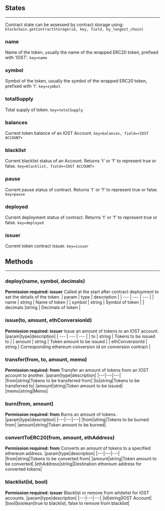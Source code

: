 ## States
---
Contract state can be assessed by contract storage using:
```blockchain.getContractStorage(id, key, field, by_longest_chain)```

### name
Name of the token, usually the name of the wrapped ERC20 token, prefixed with 'IOST'.
```key=name```

### symbol
Symbol of the token, usually the symbol of the wrapped ERC20 token, prefixed with 'I'.
```key=symbol```

### totalSupply
Total supply of token.
```key=totalSupply```

### balances
Current token balance of an IOST Account.
```key=balances, field=<IOST ACCOUNT>```

### blacklist
Current blacklist status of an Account. Returns 't' or 'f' to represent true or false.
```key=blacklist, field=<IOST ACCOUNT>```

### pause
Current pause status of contract. Returns 't' or 'f' to represent true or false.
```key=pause```

### deployed
Current deployment status of contract. Returns 't' or 'f' to represent true or false.
```key=deployed```

### issuer
Current token contract issuer.
```key=issuer```

## Methods
---
### deploy(name, symbol, decimals)
**Permission required: issuer**
Called at the start after contract deployment to set the details of the token.
| param | type | description |
| --- | --- | --- |
| name | string | Name of token |
| symbol | string | Symbol of token |
| decimals |string | Decimals of token |

### issue(to, amount, ethConversionId)
**Permission required: issuer**
Issue an amount of tokens to an IOST account.
|param|type|description|
| --- | --- | --- |
| to | string | Tokens to be issued to |
| amount | string | Token amount to be issued |
| ethConversionId | string | Corresponding ethereum conversion id on conversion contract |

### transfer(from, to, amount, memo)
**Permission required: from**
Transfer an amount of tokens from an IOST account to another.
|param|type|description|
|---|---|---|
|from|string|Tokens to be transferred from|
|to|string|Tokens to be transferred to|
|amount|string|Token amount to be issued|
|memo|string|Memo|

### burn(from, amount)
**Permission required: from**
Burns an amount of tokens.
|param|type|description|
|---|---|---|
|from|string|Tokens to be burned from|
|amount|string|Token amount to be burned|

### convertToERC20(from, amount, ethAddress)
**Permission required: from**
Converts an amount of tokens to a specified ethereum address.
|param|type|description|
|---|---|---|
|from|string|Tokens to be converted from|
|amount|string|Token amount to be converted|
|ethAddress|string|Destination ethereum address for converted tokens|

### blacklist(id, bool)
**Permission required: issuer**
Blacklist or remove from whitelist for IOST accounts.
|param|type|description|
|---|---|---|
|id|string|IOST Account|
|bool|boolean|true to blacklist, false to remove from blacklist|